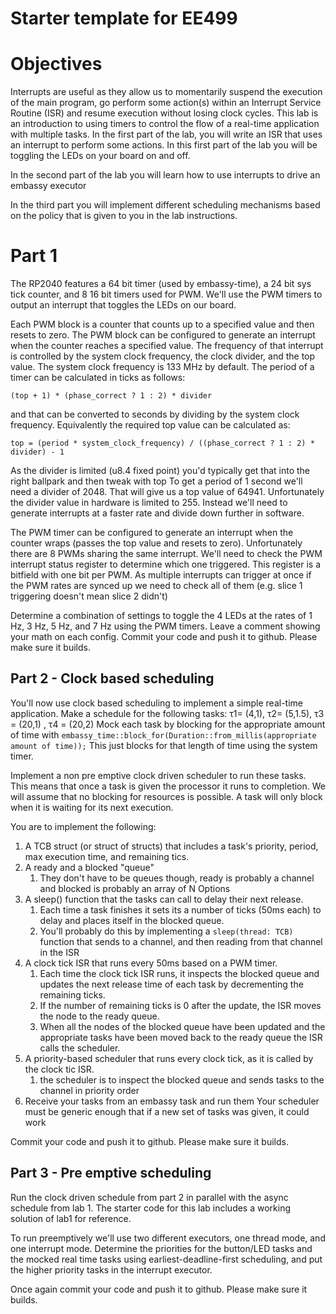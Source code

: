 # Starter template for EE499

# Objectives
Interrupts are useful as they allow us to momentarily suspend the execution of the main program,
go perform some action(s) within an Interrupt Service Routine (ISR) and resume execution without losing clock cycles.
This lab is an introduction to using timers to control the flow of a real-time application with multiple tasks.
In the first part of the lab, you will write an ISR that uses an interrupt to perform some actions.
In this first part of the lab you will be toggling the LEDs on your board on and off.

In the second part of the lab you will learn how to use interrupts to drive an embassy executor

In the third part you will implement different scheduling mechanisms based on the policy that is given to you in the lab instructions.

# Part 1
The RP2040 features a 64 bit timer (used by embassy-time), a 24 bit sys tick counter, and 8 16 bit timers used for PWM.
We'll use the PWM timers to output an interrupt that toggles the LEDs on our board.

Each PWM block is a counter that counts up to a specified value and then resets to zero.
The PWM block can be configured to generate an interrupt when the counter reaches a specified value.
The frequency of that interrupt is controlled by the system clock frequency, the clock divider, and the top value.
The system clock frequency is 133 MHz by default. The period of a timer can be calculated in ticks as follows:
```aiignore
(top + 1) * (phase_correct ? 1 : 2) * divider
```
and that can be converted to seconds by dividing by the system clock frequency. Equivalently the required top value can be calculated as:
```aiignore
top = (period * system_clock_frequency) / ((phase_correct ? 1 : 2) * divider) - 1
```
As the divider is limited (u8.4 fixed point) you'd typically get that into the right ballpark and then tweak with top
To get a period of 1 second we'll need a divider of 2048. That will give us a top value of 64941.
Unfortunately the divider value in hardware is limited to 255. Instead we'll need to generate interrupts at a faster rate
and divide down further in software.

The PWM timer can be configured to generate an interrupt when the counter wraps (passes the top value and resets to zero).
Unfortunately there are 8 PWMs sharing the same interrupt.
We'll need to check the PWM interrupt status register to determine which one triggered. This register is a bitfield with one bit per PWM.
As multiple interrupts can trigger at once if the PWM rates are synced up we need to check all of them (e.g. slice 1 triggering doesn't mean slice 2 didn't)

Determine a combination of settings to toggle the 4 LEDs at the rates of 1 Hz, 3 Hz, 5 Hz, and 7 Hz using the PWM timers.
Leave a comment showing your math on each config.
Commit your code and push it to github. Please make sure it builds.

## Part 2 - Clock based scheduling
You'll now use clock based scheduling to implement a simple real-time application.
Make a schedule for the following tasks:
τ1= (4,1), τ2= (5,1.5), τ3 = (20,1) , τ4 = (20,2)
Mock each task by blocking for the appropriate amount of time with `embassy_time::block_for(Duration::from_millis(appropriate amount of time));`
This just blocks for that length of time using the system timer. 

Implement a non pre emptive clock driven scheduler to run these tasks. 
This means that once a task is given the processor it runs to completion. 
We will assume that no blocking for resources is possible. 
A task will only block when it is waiting for its next execution.

You are to implement the following:

1. A TCB struct (or struct of structs) that includes a task's priority, period, max execution time, and remaining tics.
2. A ready and a blocked "queue" 
    1. They don't have to be queues though, ready is probably a channel and blocked is probably an array of N Option<TCB>s
3. A sleep() function that the tasks can call to delay their next release.
    1. Each time a task finishes it sets its a number of ticks (50ms each) to delay and places itself in the blocked queue. 
    2. You'll probably do this by implementing a `sleep(thread: TCB)` function that sends to a channel, and then reading from that channel in the ISR
4. A clock tick ISR that runs every 50ms based on a PWM timer. 
    1. Each time the clock tick ISR runs, it inspects the blocked queue and updates the next release time of each task by decrementing the remaining ticks.
    2. If the number of remaining ticks is 0 after the update, the ISR moves the node to the ready queue.
    3. When all the nodes of the blocked queue have been updated and the appropriate tasks have been moved back to the ready queue the ISR calls the scheduler.
5. A priority-based scheduler that runs every clock tick, as it is called by the clock tic ISR.
    1. the scheduler is to inspect the blocked queue and sends tasks to the channel in priority order
6. Receive your tasks from an embassy task and run them 
Your scheduler must be generic enough that if a new set of tasks was given, it could work

Commit your code and push it to github. Please make sure it builds.

## Part 3 - Pre emptive scheduling
Run the clock driven schedule from part 2 in parallel with the async schedule from lab 1. The starter code for this lab
includes a working solution of lab1 for reference. 

To run preemptively we'll use two different executors, one thread mode, and one interrupt mode. Determine the priorities for
the button/LED tasks and the mocked real time tasks using earliest-deadline-first scheduling, and put the higher priority tasks
in the interrupt executor. 

Once again commit your code and push it to github. Please make sure it builds.